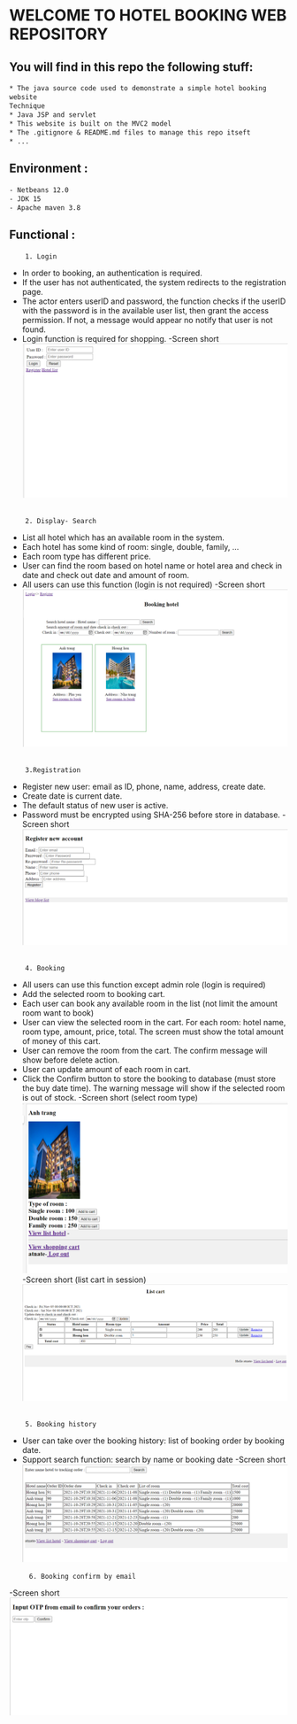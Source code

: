 # WELCOME TO HOTEL BOOKING WEB REPOSITORY


## You will find in this repo the following stuff:
```
* The java source code used to demonstrate a simple hotel booking website
Technique
* Java JSP and servlet
* This website is built on the MVC2 model
* The .gitignore & README.md files to manage this repo itseft
* ...
```
## Environment :
```
- Netbeans 12.0
- JDK 15
- Apache maven 3.8
```
## Functional :
```
    1. Login
```
- In order to booking, an authentication is required.
- If the user has not authenticated, the system redirects to the registration page.
- The actor enters userID and password, the function checks if the userID with the password is in the 
available user list, then grant the access permission. If not, a message would appear no notify that user is 
not found.
- Login function is required for shopping.
-Screen short
![Image of Yaktocat](https://github.com/tannvv/hotel-booking/blob/main/images/login-page.png)
```

    2. Display- Search
```
- List all hotel which has an available room in the system.
- Each hotel has some kind of room: single, double, family, …
- Each room type has different price.
- User can find the room based on hotel name or hotel area and check in date and check out date and 
amount of room. 
- All users can use this function (login is not required)
-Screen short
![Image of Yaktocat](https://github.com/tannvv/hotel-booking/blob/main/images/index-page.png)
```

    3.Registration
```
- Register new user: email as ID, phone, name, address, create date.
- Create date is current date.
- The default status of new user is active.
- Password must be encrypted using SHA-256 before store in database.
-Screen short
![Image of Yaktocat](https://github.com/tannvv/hotel-booking/blob/main/images/register-page.png)
```

    4. Booking
```
- All users can use this function except admin role (login is required)
- Add the selected room to booking cart.
- Each user can book any available room in the list (not limit the amount room want to book)
- User can view the selected room in the cart. For each room: hotel name, room type, amount, price, 
total. The screen must show the total amount of money of this cart.
- User can remove the room from the cart. The confirm message will show before delete action.
- User can update amount of each room in cart.
- Click the Confirm button to store the booking to database (must store the buy date time). The warning 
message will show if the selected room is out of stock.
-Screen short (select room type)
![Image of Yaktocat](https://github.com/tannvv/hotel-booking/blob/main/images/detail-page.png)
-Screen short (list cart in session)
![Image of Yaktocat](https://github.com/tannvv/hotel-booking/blob/main/images/cart-page.png)
```

    5. Booking history
```
- User can take over the booking history: list of booking order by booking date.
- Support search function: search by name or booking date
-Screen short
![Image of Yaktocat](https://github.com/tannvv/hotel-booking/blob/main/images/history-page.png)
```
     6. Booking confirm by email
```
-Screen short
![Image of Yaktocat](https://github.com/tannvv/hotel-booking/blob/main/images/email-page.png)
```
```





